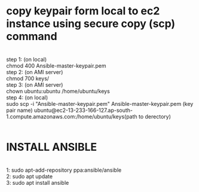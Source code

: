 <h1>copy keypair form local to ec2 instance using secure copy (scp) command </h1><br>
step 1: (on local)<br>
chmod 400 Ansible-master-keypair.pem<br>
step 2: (on AMI server)<br>
chmod 700 keys/<br>
step 3: (on AMI server)<br>
chown ubuntu:ubuntu /home/ubuntu/keys<br>
step 4: (on local)<br>
sudo scp -i "Ansible-master-keypair.pem" Ansible-master-keypair.pem (key pair name) ubuntu@ec2-13-233-166-127.ap-south-1.compute.amazonaws.com:/home/ubuntu/keys(path to derectory)<br><br>

<h1>INSTALL ANSIBLE</h1> <br>
1: sudo apt-add-repository ppa:ansible/ansible <br>
2: sudo apt update<br>
3: sudo apt install ansible<br>
